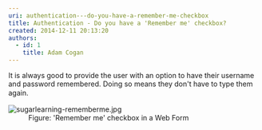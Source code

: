```yaml
---
uri: authentication---do-you-have-a-remember-me-checkbox
title: Authentication - Do you have a 'Remember me' checkbox?
created: 2014-12-11 20:13:20
authors:
  - id: 1
    title: Adam Cogan
---
```





<span class='intro'> <p>​​It is always good to provide the user with an option to have their username and password remembered. Doing so means they don't have to type them again.<span style="line-height&#58;20px;">​​</span></p> </span>

<dl class="goodImage"><dt>
      <img src="/PublishingImages/sugarlearning-rememberme.jpg" alt="sugarlearning-rememberme.jpg" />
      <br>
   </dt><dd>Figure&#58; 'Remember me' checkbox in a Web Form</dd></dl>​



